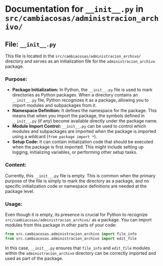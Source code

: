 # Documentation for `__init__.py` in `src/cambiacosas/administracion_archivo/`

## File: `__init__.py`

This file is located in the `src/cambiacosas/administracion_archivo/` directory and serves as an initialization file for the `administracion_archivo` package.

### Purpose:

-   **Package Initialization:** In Python, the `__init__.py` file is used to mark directories as Python packages. When a directory contains an `__init__.py` file, Python recognizes it as a package, allowing you to import modules and subpackages from it.
-   **Namespace Definition:** It defines the namespace for the package. This means that when you import the package, the symbols defined in `__init__.py` (if any) become available directly under the package name.
-   **Module Import Control:**  `__init__.py` can be used to control which modules and subpackages are imported when the package is imported using a wildcard (`from package import *`).
-   **Setup Code:** It can contain initialization code that should be executed when the package is first imported. This might include setting up logging, initializing variables, or performing other setup tasks.

### Content:

Currently, this `__init__.py` file is empty. This is common when the primary purpose of the file is simply to mark the directory as a package, and no specific initialization code or namespace definitions are needed at the package level.

### Usage:

Even though it is empty, its presence is crucial for Python to recognize `src/cambiacosas/administracion_archivo/` as a package. You can import modules from this package in other parts of your code:

```python
from src.cambiacosas.administracion_archivo import file_info
from src.cambiacosas.administracion_archivo import edit_file
```

In this case, `__init__.py` ensures that `file_info` and `edit_file` modules within the `administracion_archivo` directory can be correctly imported and used as part of the package.
